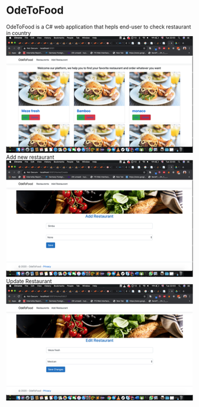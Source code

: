 # OdeToFood

OdeToFood is a C# web application that hepls end-user to check restaurant in country
![Alt text](wwwroot/ScreenShot.png?raw=true "Homepage")
Add new restaurant
![Alt text](wwwroot/ScreenShotTwo.png?raw=true "Homepage")
Update Restaurant
![Alt text](wwwroot/ScreenShotThree.png?raw=true "Homepage")
